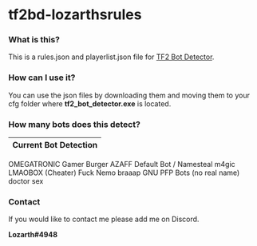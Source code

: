 # tf2bd-lozarthsrules

### What is this?
This is a rules.json and playerlist.json file for [TF2 Bot Detector](https://github.com/PazerOP/tf2_bot_detector "TF2 Bot Detector").

### How can I use it?
You can use the json files by downloading them and moving them to your cfg folder where **tf2_bot_detector.exe** is located.

### How many bots does this detect?
Current Bot Detection |
------------- | 
OMEGATRONIC
Gamer Burger AZAFF
Default Bot / Namesteal
m4gic
LMAOBOX (Cheater)
Fuck Nemo
braaap
GNU PFP Bots (no real name)
doctor sex

### Contact
If you would like to contact me please add me on Discord.

**Lozarth#4948**

